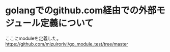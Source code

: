 # golangでのgithub.com経由での外部モジュール定義について



ここにmoduleを定義した。
https://github.com/mizuirorivi/go_module_test/tree/master



